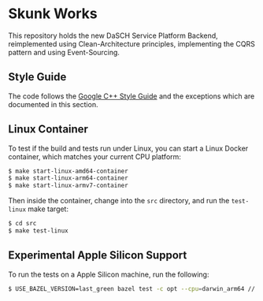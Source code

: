 # Skunk Works

This repository holds the new DaSCH Service Platform Backend, reimplemented using Clean-Architecture principles,
implementing the CQRS pattern and using Event-Sourcing.

## Style Guide

The code follows the [Google C++ Style Guide](https://google.github.io/styleguide/cppguide.html) and the
exceptions which are documented in this section.

## Linux Container

To test if the build and tests run under Linux, you can start a Linux Docker container,
which matches your current CPU platform:
```bash
$ make start-linux-amd64-container
$ make start-linux-arm64-container
$ make start-linux-armv7-container
```

Then inside the container, change into the `src` directory, and run
the `test-linux` make target:
```bash
$ cd src
$ make test-linux
```

## Experimental Apple Silicon Support

To run the tests on a Apple Silicon machine, run the following:
```bash
$ USE_BAZEL_VERSION=last_green bazel test -c opt --cpu=darwin_arm64 //...
```
